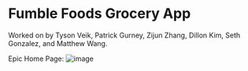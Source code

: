 # Fumble Foods Grocery App

Worked on by Tyson Veik, Patrick Gurney, Zijun Zhang, Dillon Kim, Seth Gonzalez, and Matthew Wang.


Epic Home Page:
![image](https://github.com/TysonVeik/FumbleFoods/assets/111925371/8e1105cd-b721-4b83-acff-5c9cdb6be6d7)

